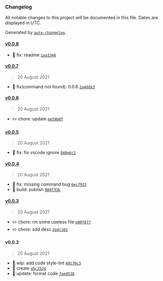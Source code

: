 ### Changelog

All notable changes to this project will be documented in this file. Dates are displayed in UTC.

Generated by [`auto-changelog`](https://github.com/CookPete/auto-changelog).

#### [v0.0.8](https://github.com/weekitmo/flutter-assets-gen/compare/v0.0.7...v0.0.8)

- :bug: fix: readme [`1aa3346`](https://github.com/weekitmo/flutter-assets-gen/commit/1aa3346bf053078c4ff6c2c2059a15bf625f33b0)

#### [v0.0.7](https://github.com/weekitmo/flutter-assets-gen/compare/v0.0.6...v0.0.7)

> 20 August 2021

- :bug: fix(command not found): 0.0.6 [`2a4dde3`](https://github.com/weekitmo/flutter-assets-gen/commit/2a4dde3882eae08ea634d2fb5ccba663c3f8e6a3)

#### [v0.0.6](https://github.com/weekitmo/flutter-assets-gen/compare/v0.0.5...v0.0.6)

> 20 August 2021

- :pencil2: chore: update [`ee59b0f`](https://github.com/weekitmo/flutter-assets-gen/commit/ee59b0fef7cdb2a0b65ecbcb713a90502613af75)

#### [v0.0.5](https://github.com/weekitmo/flutter-assets-gen/compare/v0.0.4...v0.0.5)

> 20 August 2021

- :bug: fix: fix vscode ignore [`940e6c1`](https://github.com/weekitmo/flutter-assets-gen/commit/940e6c1eda7d0f3006218f1137d77341b1376883)

#### [v0.0.4](https://github.com/weekitmo/flutter-assets-gen/compare/v0.0.3...v0.0.4)

> 20 August 2021

- :bug: fix: missing command bug [`6ecf931`](https://github.com/weekitmo/flutter-assets-gen/commit/6ecf931b164e498a68bc50d09acc39d024dc8a73)
- :rocket: build: publish [`989f33b`](https://github.com/weekitmo/flutter-assets-gen/commit/989f33b7455a316815abb35e661c09df01b83b54)

#### [v0.0.3](https://github.com/weekitmo/flutter-assets-gen/compare/v0.0.2...v0.0.3)

> 20 August 2021

- :pencil2: chore: rm some useless file [`e00f877`](https://github.com/weekitmo/flutter-assets-gen/commit/e00f877f575759108eb08696a1d819e9386ed552)
- :pencil2: chore: add desc [`2edc162`](https://github.com/weekitmo/flutter-assets-gen/commit/2edc162449a13a9ea9a433c569ab41b117f5e5dc)

#### v0.0.2

> 20 August 2021

- :construction: wip: add code style-lint [`49176c3`](https://github.com/weekitmo/flutter-assets-gen/commit/49176c313321fb00b54a78e9df0612a6161b715f)
- :tada: create [`a5c252d`](https://github.com/weekitmo/flutter-assets-gen/commit/a5c252d55e5e16846a83c43297667634c08a5ae4)
- :lipstick: update: format code [`7aed538`](https://github.com/weekitmo/flutter-assets-gen/commit/7aed538d7143787a34519fb15a88f6b38efbc9e0)
